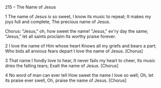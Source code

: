 215 – The Name of Jesus


1
The name of Jesus is so sweet,
I know its music to repeat;
It makes my joys full and complete,
The precious name of Jesus.

Chorus:
"Jesus," oh, how sweet the name!
"Jesus," ev'ry day the same;
"Jesus," let all saints proclaim
Its worthy praise forever.

2
I love the name of Him whose heart
Knows all my griefs and bears a part;
Who bids all anxious fears depart
I love the name of Jesus.  [Chorus]

3
That name I fondly love to hear,
It never fails my heart to cheer,
Its music dries the falling tears;
Exalt the name of Jesus.  [Chorus]

4
No word of man can ever tell
How sweet the name I love so well;
Oh, let its praise ever swell,
Oh, praise the name of Jesus.  [Chorus]


